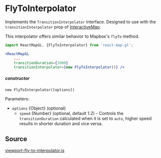 # FlyToInterpolator

Implements the `TransitionInterpolator` interface. Designed to use with the `transitionInterpolator` prop of [InteractiveMap](/docs/components/interactive-map.md).

This interpolator offers similar behavior to Mapbox's `flyTo` method.

```jsx
import ReactMapGL, {FlyToInterpolator} from 'react-map-gl';

<ReactMapGL
    ...
    transitionDuration={1000}
    transitionInterpolator={new FlyToInterpolator()} />
```

##### constructor

`new FlyToInterpolator([options])`

Parameters:
- `options` {Object} (optional)
  + `speed` {Number} (optional, default 1.2) - Controls the `transitionDuration` calculated when it is set to `auto`, higher speed results in shorter duration and vice versa.


## Source
[viewport-fly-to-interpolator.js](https://github.com/uber/react-map-gl/tree/5.0-release/src/utils/transition/viewport-fly-to-interpolator.js)

